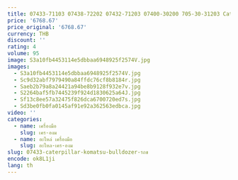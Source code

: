 ```yaml
---
title: 07433-71103 07438-72202 07432-71203 07400-30200 705-30-31203 Caterpillar Komatsu bulldozer รถขุดเกียร์ไฮดรอลิกปั๊ม
price: '6768.67'
price_original: '6768.67'
currency: THB
discount: ''
rating: 4
volume: 95
image: S3a10fb4453114e5dbbaa6948925f2574V.jpg
images:
  - S3a10fb4453114e5dbbaa6948925f2574V.jpg
  - Sc9d32abf7979490a84ffdc76cf8b8184r.jpg
  - Saeb2b79a8a24421a94be8b9128f932e7v.jpg
  - S2264baf5fb7445239f924d1830625a64J.jpg
  - Sf13c8ee57a32475f826dca6700720ed7s.jpg
  - Sd3be0fb0fa0145af91e92a362563edbca.jpg
video: ''
categories:
  - name: เครื่องมือ
    slug: เคร-องม
  - name: อะไหล่ เครื่องมือ
    slug: อะไหล-เคร-องม
slug: 07433-caterpillar-komatsu-bulldozer-รถข
encode: ok8L1ji
lang: th
---
```

  